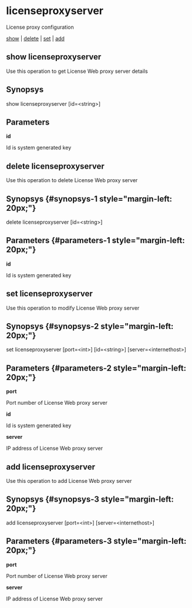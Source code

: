 # licenseproxyserver

License proxy configuration

[show](#show%20licenseproxyserver) | [delete](#delete%20licenseproxyserver) | [set](#set%20licenseproxyserver) | [add](#add%20licenseproxyserver)

## show licenseproxyserver

Use this operation to get License Web proxy server details

## Synopsys 

show licenseproxyserver \[id=&lt;string&gt;\]

## Parameters 

**id**

Id is system generated key

## delete licenseproxyserver

Use this operation to delete License Web proxy server

## Synopsys {#synopsys-1 style="margin-left: 20px;"}

delete licenseproxyserver \[id=&lt;string&gt;\]

## Parameters {#parameters-1 style="margin-left: 20px;"}

**id**

Id is system generated key

## set licenseproxyserver

Use this operation to modify License Web proxy server

## Synopsys {#synopsys-2 style="margin-left: 20px;"}

set licenseproxyserver \[port=&lt;int&gt;\] \[id=&lt;string&gt;\] \[server=&lt;internethost&gt;\]

## Parameters {#parameters-2 style="margin-left: 20px;"}

**port**

Port number of License Web proxy server

**id**

Id is system generated key

**server**

IP address of License Web proxy server

## add licenseproxyserver

Use this operation to add License Web proxy server

## Synopsys {#synopsys-3 style="margin-left: 20px;"}

add licenseproxyserver \[port=&lt;int&gt;\] \[server=&lt;internethost&gt;\]

## Parameters {#parameters-3 style="margin-left: 20px;"}

**port**

Port number of License Web proxy server

**server**

IP address of License Web proxy server
